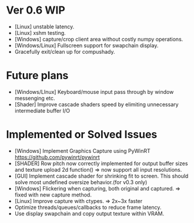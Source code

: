 # Ver 0.6 WIP
- [Linux] unstable latency.
- [Linux] xshm testing.
- [Windows] capture/crop client area without costly numpy operations.
- [Windows/Linux] Fullscreen support for swapchain display.
- Gracefully exit/clean up for compushady.
   
# Future plans
- [Windows/LInux] Keyboard/mouse input pass through by window messenging etc.
- [Shader] Improve cascade shaders speed by elimiting unnecessary intermediate buffer I/O
  
# Implemented or Solved Issues
- [Windows] Implement Graphics Capture using PyWinRT https://github.com/pywinrt/pywinrt
- [SHADER] Row pitch now correctly implemented for output buffer sizes and texture upload 2d function() => now support all input resolutions.
- [GUI] Implement cascade shader for shrinking fit to screen. This should solve most undefined oversize behavior.(for v0.3 only)
- [Windows] Flickering when capturing, both original and captured.  => fixed with new capture method.
- [Linux] Improve capture with ctypes. => 2x~3x faster
- Optimize threads/queues/callbacks to reduce frame latency.
- Use display swapchain and copy output texture within VRAM.
